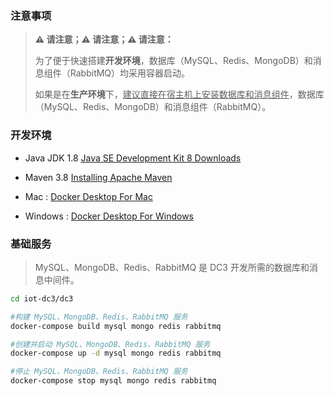 ### 注意事项

> **⚠️ 请注意；⚠️ 请注意；⚠️ 请注意：**
>
> 为了便于快速搭建**开发环境**，数据库（MySQL、Redis、MongoDB）和消息组件（RabbitMQ）均采用容器启动。
>
> 如果是在**生产环境**下，<u>建议直接在宿主机上安装数据库和消息组件</u>，数据库（MySQL、Redis、MongoDB）和消息组件（RabbitMQ）。

### 开发环境

-   Java JDK 1.8 [Java SE Development Kit 8 Downloads](https://www.oracle.com/java/technologies/javase/javase-jdk8-downloads.html)

-   Maven 3.8 [Installing Apache Maven](http://maven.apache.org/install.html)

-   Mac : [Docker Desktop For Mac](https://download.docker.com/mac/edge/Docker.dmg)

-   Windows : [Docker Desktop For Windows](https://download.docker.com/win/edge/Docker%20Desktop%20Installer.exe)

### 基础服务

> MySQL、MongoDB、Redis、RabbitMQ 是 DC3 开发所需的数据库和消息中间件。

```bash
cd iot-dc3/dc3

#构建 MySQL、MongoDB、Redis、RabbitMQ 服务
docker-compose build mysql mongo redis rabbitmq

#创建并启动 MySQL、MongoDB、Redis、RabbitMQ 服务
docker-compose up -d mysql mongo redis rabbitmq

#停止 MySQL、MongoDB、Redis、RabbitMQ 服务
docker-compose stop mysql mongo redis rabbitmq
```
